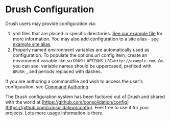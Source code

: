 Drush Configuration
===================

Drush users may provide configuration via: 

1. yml files that are placed in specific directories. [See our example file](https://raw.githubusercontent.com/drush-ops/drush/master/examples/example.drush.yml) for more information. You may also add configuration to a site alias - [see example site alias](https://raw.githubusercontent.com/drush-ops/drush/master/examples/example.site.yml).
1. Properly named environment variables are automatically used as configuration. To populate the options.uri config item, create an environment variable like so `DRUSH_OPTIONS_URI=http://example.com`. As you can see, variable names should be uppercased, prefixed with `DRUSH_`, and periods replaced with dashes. 

If you are authoring a commandfile and wish to access the user's configuration, see [Command Authoring](commands.md).

The Drush configuration system has been factored out of Drush and shared with the world at [https://github.com/consolidation/config](https://github.com/consolidation/config). Feel free to use it for your projects. Lots more usage information is there.


